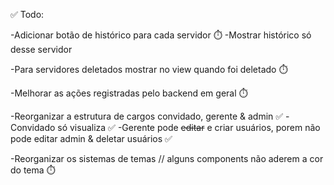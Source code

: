 ✅ Todo:

-Adicionar botão de histórico para cada servidor ⏱️
  -Mostrar histórico só desse servidor

-Para servidores deletados mostrar no view quando foi deletado ⏱️

-Melhorar as ações registradas pelo backend em geral ⏱️

-Reorganizar a estrutura de cargos convidado, gerente & admin ✅
  -Convidado só visualiza ✅
  -Gerente pode ~~editar~~ e criar usuários, porem não pode editar admin & deletar usuários ✅

-Reorganizar os sistemas de temas // alguns components não aderem a cor do tema ⏱️
